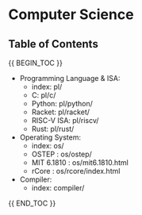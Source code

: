 # Computer Science

## Table of Contents

{{ BEGIN_TOC }}

- Programming Language & ISA:
    - index: pl/
    - C: pl/c/
    - Python: pl/python/
    - Racket: pl/racket/
    - RISC-V ISA: pl/riscv/
    - Rust: pl/rust/
- Operating System:
    - index: os/
    - OSTEP <!-- note -->: os/ostep/
    - MIT 6.1810 <!-- note -->: os/mit6.1810.html
    - rCore <!-- note -->: os/rcore/index.html
- Compiler:
    - index: compiler/

{{ END_TOC }}
